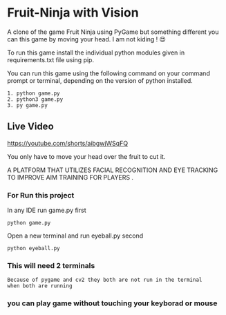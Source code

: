 # Fruit-Ninja with Vision
A clone of the game Fruit Ninja using PyGame but something different you can this game by moving your head. I am not kiding ! 😍

To run this game install the individual python modules given in requirements.txt file using pip.

You can run this game using the following command on your command prompt or terminal, depending on the version of python installed.
```
1. python game.py
2. python3 game.py
3. py game.py
```
## Live Video 

https://youtube.com/shorts/aibgwjWSqFQ

You only have to move your head over the fruit to cut it.

A PLATFORM THAT UTILIZES FACIAL RECOGNITION AND EYE TRACKING TO IMPROVE AIM TRAINING FOR PLAYERS .

### For Run this project
In any IDE run game.py first
```
python game.py
```

Open a new terminal and run eyeball.py second
```
python eyeball.py
```
### This will need 2 terminals
``` 
Because of pygame and cv2 they both are not run in the terminal
when both are running
```
### you can play game without touching your keyborad or mouse
